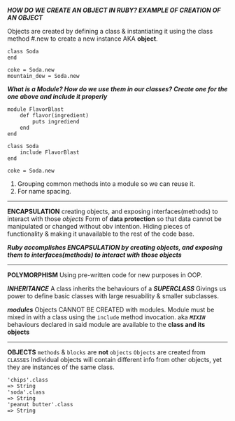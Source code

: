 ***HOW DO WE CREATE AN OBJECT IN RUBY? EXAMPLE OF CREATION OF AN OBJECT***

Objects are created by defining a class & instantiating it using the class method #.new to create
a new instance AKA **object**.

```
class Soda
end

coke = Soda.new
mountain_dew = Soda.new
```

***What is a Module? How do we use them in our classes? Create one for the one above and include it properly***


```
module FlavorBlast
	def flavor(ingredient)
		puts ingrediend
	end
end

class Soda
	include FlavorBlast
end

coke = Soda.new

```
1. Grouping common methods into a module so we can reuse it.
2. For name spacing.

___

**ENCAPSULATION**
creating objects, and exposing interfaces(methods) to interact with those *objects*
Form of **data protection** so that data cannot be manipulated or changed without obv intention.
Hiding pieces of functionality & making it unavailable to the rest of the code base.

***Ruby accomplishes ENCAPSULATION by creating objects, and exposing them to interfaces(methods) to interact with those objects***

___

**POLYMORPHISM**
Using pre-written code for new purposes in OOP.

***INHERITANCE***
A class inherits the behaviours of a ***SUPERCLASS***
Givings us power to define basic classes with large resuability & smaller subclasses.

***modules***
Objects CANNOT BE CREATED with modules.
Module must be mixed in with a class using the `include` method invocation.
aka ***`MIXIN`***
behaviours declared in said module are available to the **class and its objects**

___

**OBJECTS**
`methods` & `blocks` are **not** `objects`
`Objects` are created from `CLASSES`
Individual objects will contain different info from other objects, yet they are instances of the same class.

```
'chips'.class
=> String
'soda'.class
=> String
'peanut butter'.class
=> String
```
